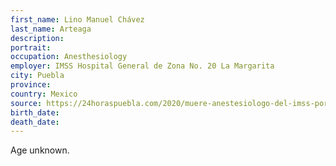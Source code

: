 ```yaml
---
first_name: Lino Manuel Chávez
last_name: Arteaga
description: 
portrait: 
occupation: Anesthesiology
employer: IMSS Hospital General de Zona No. 20 La Margarita
city: Puebla
province: 
country: Mexico
source: https://24horaspuebla.com/2020/muere-anestesiologo-del-imss-por-covid/
birth_date: 
death_date: 
---
```


Age unknown.